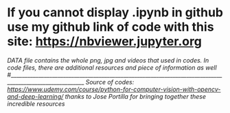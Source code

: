 
# If you cannot display .ipynb in github use my github link of code with this site: https://nbviewer.jupyter.org

*DATA file contains the whole png, jpg and videos that used in codes.*
*In code files, there are additional resources and piece of information as well*
#_________________________________________________________________________________________________________
*Source of codes: https://www.udemy.com/course/python-for-computer-vision-with-opencv-and-deep-learning/*
*thanks to Jose Portilla for bringing together these incredible resources*




